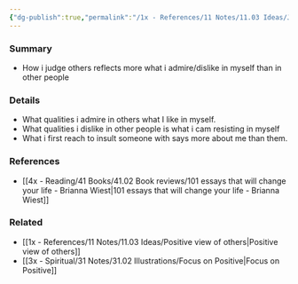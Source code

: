 ```yaml
---
{"dg-publish":true,"permalink":"/1x - References/11 Notes/11.03 Ideas/Judgement of others reflects more about how I view myself than how I view them/","title":"Judgement of others reflects more about how I view myself than how I view them","created":"2022-11-14T21:33:32.000+03:00","updated":"2024-02-14T20:18:29.051+03:00"}
---
```



### Summary
- How i judge others reflects more what i admire/dislike in myself than in other people

### Details
- What qualities i admire in others what I like in myself.
- What qualities i dislike in other people is what i cam resisting in myself
- What i first reach to insult someone with says more about me than them.

### References
- [[4x - Reading/41 Books/41.02 Book reviews/101 essays that will change your life - Brianna Wiest\|101 essays that will change your life - Brianna Wiest]]

### Related
- [[1x - References/11 Notes/11.03 Ideas/Positive view of others\|Positive view of others]]
- [[3x - Spiritual/31 Notes/31.02 Illustrations/Focus on Positive\|Focus on Positive]]